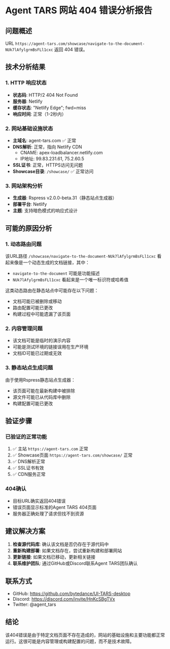 # Agent TARS 网站 404 错误分析报告

## 问题概述

URL `https://agent-tars.com/showcase/navigate-to-the-document-NUk7lAfylgrmBsFLl1cxc` 返回 404 错误。

## 技术分析结果

### 1. HTTP 响应状态
- **状态码**: HTTP/2 404 Not Found
- **服务器**: Netlify
- **缓存状态**: "Netlify Edge"; fwd=miss
- **响应时间**: 正常（1-2秒内）

### 2. 网站基础设施状态
- **主域名**: agent-tars.com ✅ 正常
- **DNS解析**: 正常，指向 Netlify CDN
  - CNAME: apex-loadbalancer.netlify.com
  - IP地址: 99.83.231.61, 75.2.60.5
- **SSL证书**: 正常，HTTPS访问无问题
- **Showcase目录**: `/showcase/` ✅ 正常访问

### 3. 网站架构分析
- **生成器**: Rspress v2.0.0-beta.31（静态站点生成器）
- **部署平台**: Netlify
- **主题**: 支持暗色模式的响应式设计

## 可能的原因分析

### 1. 动态路由问题
该URL路径 `/showcase/navigate-to-the-document-NUk7lAfylgrmBsFLl1cxc` 看起来像是一个动态生成的文档链接，其中：
- `navigate-to-the-document` 可能是功能描述
- `NUk7lAfylgrmBsFLl1cxc` 看起来是一个唯一标识符或哈希值

这类动态路由在静态站点中可能存在以下问题：
- 文档可能已被删除或移动
- 路由配置可能已更改
- 构建过程中可能遗漏了该页面

### 2. 内容管理问题
- 该文档可能是临时的演示内容
- 可能是测试环境的链接误用在生产环境
- 文档ID可能已过期或无效

### 3. 静态站点生成问题
由于使用Rspress静态站点生成器：
- 该页面可能在最新构建中被排除
- 源文件可能已从代码库中删除
- 构建配置可能已更改

## 验证步骤

### 已验证的正常功能
1. ✅ 主站 `https://agent-tars.com` 正常
2. ✅ Showcase页面 `https://agent-tars.com/showcase/` 正常
3. ✅ DNS解析正常
4. ✅ SSL证书有效
5. ✅ CDN服务正常

### 404确认
- 目标URL确实返回404错误
- 错误页面显示标准的Agent TARS 404页面
- 服务器正确处理了请求但找不到资源

## 建议解决方案

1. **检查源代码库**: 确认该文档是否仍存在于源代码中
2. **重新构建部署**: 如果文档存在，尝试重新构建和部署网站
3. **更新链接**: 如果文档已移动，更新相关链接
4. **联系维护团队**: 通过GitHub或Discord联系Agent TARS团队确认

## 联系方式
- GitHub: https://github.com/bytedance/UI-TARS-desktop
- Discord: https://discord.com/invite/HnKcSBgTVx
- Twitter: @agent_tars

## 结论

该404错误是由于特定文档页面不存在造成的，网站的基础设施和主要功能都正常运行。这很可能是内容管理或构建配置的问题，而不是技术故障。